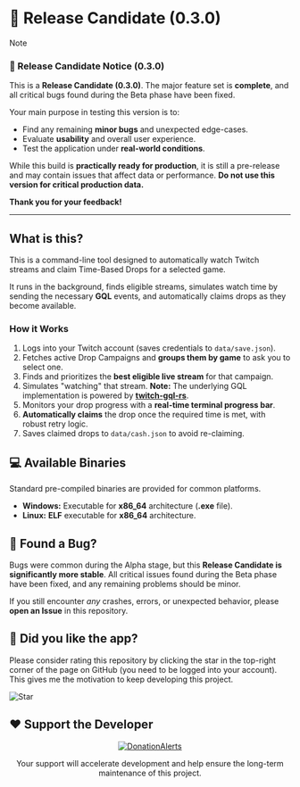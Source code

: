 # 🚀 Release Candidate (0.3.0)

> [!NOTE]
>
> ### 🚀 Release Candidate Notice (**0.3.0**)
>
> This is a **Release Candidate (0.3.0)**. The major feature set is **complete**, and all critical bugs found during the Beta phase have been fixed.
>
> Your main purpose in testing this version is to:
>
> * Find any remaining **minor bugs** and unexpected edge-cases.
> * Evaluate **usability** and overall user experience.
> * Test the application under **real-world conditions**.
>
> While this build is **practically ready for production**, it is still a pre-release and may contain issues that affect data or performance. **Do not use this version for critical production data.**
>
> **Thank you for your feedback!**
>

---

## What is this?

This is a command-line tool designed to automatically watch Twitch streams and claim Time-Based Drops for a selected game.

It runs in the background, finds eligible streams, simulates watch time by sending the necessary **GQL** events, and automatically claims drops as they become available.

### How it Works

1. Logs into your Twitch account (saves credentials to `data/save.json`).
2. Fetches active Drop Campaigns and **groups them by game** to ask you to select one.
3. Finds and prioritizes the **best eligible live stream** for that campaign.
4. Simulates "watching" that stream. **Note:** The underlying $\text{GQL}$ implementation is powered by [**twitch-gql-rs**](https://github.com/this-is-really/twitch-gql-rs).
5. Monitors your drop progress with a **real-time terminal progress bar**.
6. **Automatically claims** the drop once the required time is met, with robust retry logic.
7. Saves claimed drops to `data/cash.json` to avoid re-claiming.

## 💻 Available Binaries

Standard pre-compiled binaries are provided for common platforms.

* **Windows:** Executable for **x86_64** architecture (**.exe** file).
* **Linux:** **ELF** executable for **x86_64** architecture.

## 🐞 Found a Bug?

Bugs were common during the Alpha stage, but this **Release Candidate is significantly more stable**. All critical issues found during the Beta phase have been fixed, and any remaining problems should be minor.

If you still encounter *any* crashes, errors, or unexpected behavior, please **open an Issue** in this repository.

## :tada: Did you like the app?

Please consider rating this repository by clicking the star in the top-right corner of the page on GitHub (you need to be logged into your account). This gives me the motivation to keep developing this project.

![Star](https://i.ibb.co/3YkyqJQ8/2025-10-31-20-25.png)

## ❤️ Support the Developer

<div align="center">

[![DonationAlerts](https://www.donationalerts.com/img/brand/donationalerts.svg)](https://www.donationalerts.com/r/this_is_really)

Your support will accelerate development and help ensure the long-term maintenance of this project.
